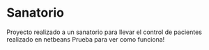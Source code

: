 # Sanatorio
Proyecto realizado a un sanatorio para llevar el control de pacientes realizado en netbeans
Prueba para ver como funciona!
